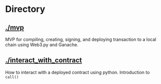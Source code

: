# Directory

## [./mvp](./mvp/)

MVP for compiling, creating, signing,
and deploying transaction to a local chain using Web3.py and Ganache.

## [./interact_with_contract](./interact_with_contract)
How to interact with a deployed contract using python.
Introduction to `call()`